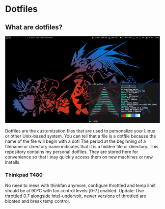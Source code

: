 # Dotfiles

## What are dotfiles?

![Desktop](desktop_a.png "Desktop")

Dotfiles are the customization files that are used to personalize your Linux or other Unix-based system.
You can tell that a file is a dotfile because the name of the file will begin with a dot!
The period at the beginning of a filename or directory name indicates that it is a hidden file or directory.
This repository contains my personal dotfiles.
They are stored here for convenience so that I may quickly access them on new machines or new installs.

### Thinkpad T480
No need to mess with thinkfan anymore, configure throttled and temp limit should be at 90ºC with fan control levels [0-7] enabled.
Update: Use throttled 0.7 alongside intel-undervolt, newer versions of throttled are bloated and break temp control.
